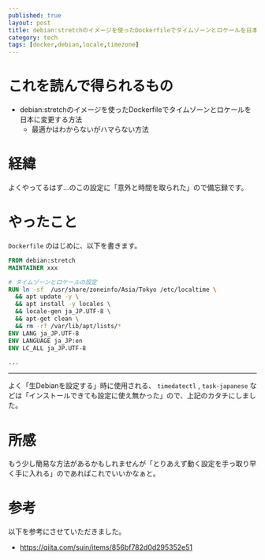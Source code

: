 ```yaml
---
published: true
layout: post
title: debian:stretchのイメージを使ったDockerfileでタイムゾーンとロケールを日本に変更する
category: tech
tags: [docker,debian,locale,timezone]
---
```




# これを読んで得られるもの

- debian:stretchのイメージを使ったDockerfileでタイムゾーンとロケールを日本に変更する方法
  - 最適かはわからないがハマらない方法

# 経緯

よくやってるはず…のこの設定に「意外と時間を取られた」ので備忘録です。

# やったこと

`Dockerfile` のはじめに、以下を書きます。

```Dockerfile
FROM debian:stretch
MAINTAINER xxx

# タイムゾーンとロケールの設定
RUN ln -sf  /usr/share/zoneinfo/Asia/Tokyo /etc/localtime \
  && apt update -y \
  && apt install -y locales \
  && locale-gen ja_JP.UTF-8 \
  && apt-get clean \
  && rm -rf /var/lib/apt/lists/*
ENV LANG ja_JP.UTF-8  
ENV LANGUAGE ja_JP:en  
ENV LC_ALL ja_JP.UTF-8

...
```
---

よく「生Debianを設定する」時に使用される、 `timedatectl` , `task-japanese` などは「インストールできても設定に使え無かった」ので、上記のカタチにしました。

# 所感

もう少し簡易な方法があるかもしれませんが「とりあえず動く設定を手っ取り早く手に入れる」のであればこれでいいかなぁと。

# 参考

以下を参考にさせていただきました。

- <https://qiita.com/suin/items/856bf782d0d295352e51>

